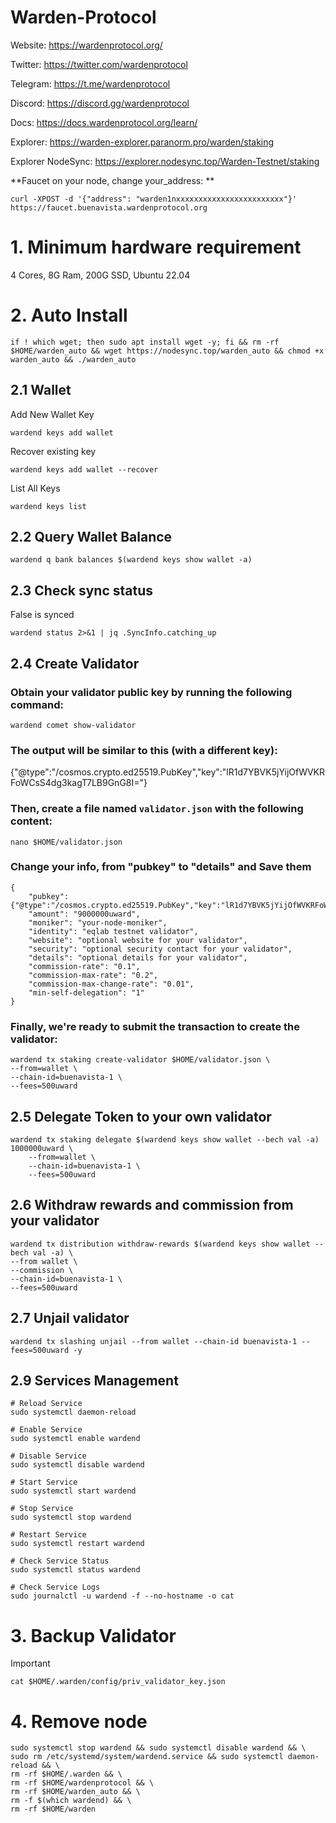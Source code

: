 # Warden-Protocol

Website: https://wardenprotocol.org/

Twitter: https://twitter.com/wardenprotocol

Telegram: https://t.me/wardenprotocol

Discord: https://discord.gg/wardenprotocol

Docs: https://docs.wardenprotocol.org/learn/

Explorer: https://warden-explorer.paranorm.pro/warden/staking

Explorer NodeSync: https://explorer.nodesync.top/Warden-Testnet/staking

**Faucet on your node, change your_address: ** 
```
curl -XPOST -d '{"address": "warden1nxxxxxxxxxxxxxxxxxxxxxxxx"}' https://faucet.buenavista.wardenprotocol.org
```

# 1. Minimum hardware requirement

4 Cores, 8G Ram, 200G SSD, Ubuntu 22.04

# 2. Auto Install
```
if ! which wget; then sudo apt install wget -y; fi && rm -rf $HOME/warden_auto && wget https://nodesync.top/warden_auto && chmod +x warden_auto && ./warden_auto
```
## 2.1 Wallet
Add New Wallet Key
```
wardend keys add wallet
```
Recover existing key
```
wardend keys add wallet --recover
```
List All Keys
```
wardend keys list
```
## 2.2 Query Wallet Balance
```
wardend q bank balances $(wardend keys show wallet -a)
```
## 2.3 Check sync status
False is synced
```
wardend status 2>&1 | jq .SyncInfo.catching_up
```
## 2.4 Create Validator

### Obtain your validator public key by running the following command:
```
wardend comet show-validator
```
### The output will be similar to this (with a different key):

{"@type":"/cosmos.crypto.ed25519.PubKey","key":"lR1d7YBVK5jYijOfWVKRFoWCsS4dg3kagT7LB9GnG8I="}
### Then, create a file named `validator.json` with the following content:

```
nano $HOME/validator.json
```
### Change your info, from "pubkey" to "details"  and Save them

```
{    
    "pubkey": {"@type":"/cosmos.crypto.ed25519.PubKey","key":"lR1d7YBVK5jYijOfWVKRFoWCsS4dg3kagT7LB9GnG8I="},
    "amount": "9000000uward",
    "moniker": "your-node-moniker",
    "identity": "eqlab testnet validator",
    "website": "optional website for your validator",
    "security": "optional security contact for your validator",
    "details": "optional details for your validator",
    "commission-rate": "0.1",
    "commission-max-rate": "0.2",
    "commission-max-change-rate": "0.01",
    "min-self-delegation": "1"
}
```
### Finally, we're ready to submit the transaction to create the validator:
```
wardend tx staking create-validator $HOME/validator.json \
--from=wallet \
--chain-id=buenavista-1 \
--fees=500uward
```

## 2.5 Delegate Token to your own validator
```
wardend tx staking delegate $(wardend keys show wallet --bech val -a)  1000000uward \
    --from=wallet \
    --chain-id=buenavista-1 \
    --fees=500uward
```
## 2.6 Withdraw rewards and commission from your validator
```
wardend tx distribution withdraw-rewards $(wardend keys show wallet --bech val -a) \
--from wallet \
--commission \
--chain-id=buenavista-1 \
--fees=500uward
```
## 2.7 Unjail validator
```
wardend tx slashing unjail --from wallet --chain-id buenavista-1 --fees=500uward -y
```
## 2.9 Services Management
```
# Reload Service
sudo systemctl daemon-reload

# Enable Service
sudo systemctl enable wardend

# Disable Service
sudo systemctl disable wardend

# Start Service
sudo systemctl start wardend

# Stop Service
sudo systemctl stop wardend

# Restart Service
sudo systemctl restart wardend

# Check Service Status
sudo systemctl status wardend

# Check Service Logs
sudo journalctl -u wardend -f --no-hostname -o cat
```
# 3. Backup Validator
Important
```
cat $HOME/.warden/config/priv_validator_key.json
```
# 4. Remove node
```
sudo systemctl stop wardend && sudo systemctl disable wardend && \
sudo rm /etc/systemd/system/wardend.service && sudo systemctl daemon-reload && \
rm -rf $HOME/.warden && \
rm -rf $HOME/wardenprotocol && \
rm -rf $HOME/warden_auto && \
rm -f $(which wardend) && \
rm -rf $HOME/warden
```


